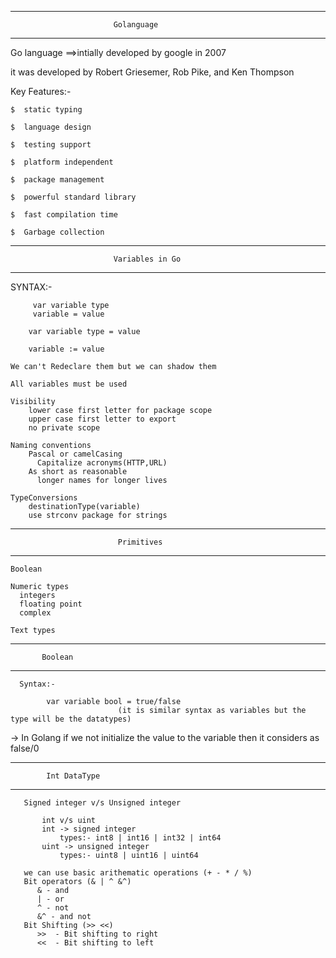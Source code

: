 ------------------------------------------------------------
                           Golanguage
------------------------------------------------------------

 Go language ==>intially developed by google in 2007

 it was developed by Robert Griesemer, Rob Pike, and Ken Thompson

  Key Features:-

    $  static typing

    $  language design
 
    $  testing support
 
    $  platform independent
 
    $  package management
 
    $  powerful standard library

    $  fast compilation time

    $  Garbage collection


 -----------------------------------------------------------------
                           Variables in Go
 ------------------------------------------------------------------
 SYNTAX:-
 
         var variable type
         variable = value

        var variable type = value

        variable := value

    We can't Redeclare them but we can shadow them

    All variables must be used 

    Visibility
        lower case first letter for package scope
        upper case first letter to export
        no private scope 
    
    Naming conventions
        Pascal or camelCasing
          Capitalize acronyms(HTTP,URL)
        As short as reasonable
          longer names for longer lives

    TypeConversions
        destinationType(variable)
        use strconv package for strings


 ----------------------------------------------------------------------
                            Primitives
 ----------------------------------------------------------------------

    Boolean

    Numeric types
      integers
      floating point
      complex

    Text types

  --------------------------
           Boolean
  --------------------------
      Syntax:- 

            var variable bool = true/false
                            (it is similar syntax as variables but the type will be the datatypes)
  -> In Golang if we not initialize the value to the variable then it considers as false/0

  ----------------------------
            Int DataType
  ----------------------------

       Signed integer v/s Unsigned integer
         
           int v/s uint 
           int -> signed integer
               types:- int8 | int16 | int32 | int64
           uint -> unsigned integer
               types:- uint8 | uint16 | uint64

       we can use basic arithematic operations (+ - * / %)
       Bit operators (& | ^ &^) 
          & - and 
          | - or   
          ^ - not
          &^ - and not
       Bit Shifting (>> <<)
          >>  - Bit shifting to right 
          <<  - Bit shifting to left